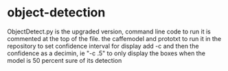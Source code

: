 # object-detection
ObjectDetect.py is the upgraded version, command line code to run it is commented at the top of the file. the caffemodel and prototxt to run it in the repository
to set confidence interval for display add -c and then the confidence as a decimin, ie "-c .5" to only display the boxes when the model is 50 percent sure of its
detection
